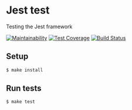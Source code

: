 # Jest test
Testing the Jest framework

[![Maintainability](https://api.codeclimate.com/v1/badges/3f1a278454e3abfb974c/maintainability)](https://codeclimate.com/github/youngandinnocent/jest-test/maintainability)
[![Test Coverage](https://api.codeclimate.com/v1/badges/3f1a278454e3abfb974c/test_coverage)](https://codeclimate.com/github/youngandinnocent/jest-test/test_coverage)
[![Build Status](https://travis-ci.org/youngandinnocent/jest-test.svg?branch=master)](https://travis-ci.org/youngandinnocent/jest-test)

## Setup

```sh
$ make install
```

## Run tests

```sh
$ make test
```
